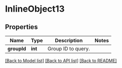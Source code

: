 # InlineObject13

## Properties
Name | Type | Description | Notes
------------ | ------------- | ------------- | -------------
**groupId** | **int** | Group ID to query. | 

[[Back to Model list]](../README.md#documentation-for-models) [[Back to API list]](../README.md#documentation-for-api-endpoints) [[Back to README]](../README.md)


